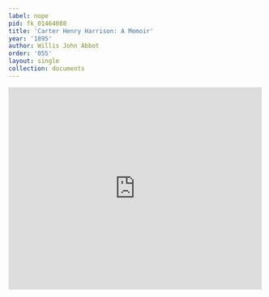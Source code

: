 ```yaml
---
label: nope
pid: fk_01464088
title: 'Carter Henry Harrison: A Memoir'
year: '1895'
author: Willis John Abbot
order: '055'
layout: single
collection: documents
---
```

<iframe src="https://northwestern.app.box.com/embed/s/6lp191lqagwbydwefod15w7dszrtxd43?sortColumn=date&view=list" width="500" height="400" frameborder="0" allowfullscreen webkitallowfullscreen msallowfullscreen></iframe>
